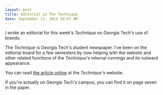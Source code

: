 ```yaml
--- 
layout: post
title: Editorial in The Technique
date: September 13, 2013 10:57 AM
---
```


I wrote an editorial for this week's <em>Technique</em> on Georgia Tech's use of brands.

The <em>Technique</em> is Georgia Tech's student newspaper. I've been on the editorial board for a few semesters by now helping with the website and other related functions of the <em>Technique's</em> internal runnings and its outward appearance.

You can read <a href="http://nique.net/opinions/2013/09/12/tech-brands-need-to-prioritize-quality/">the article online</a> at the <em>Technique's</em> website.

If you're actually on Georgia Tech's campus, you can find it on page seven in the paper.